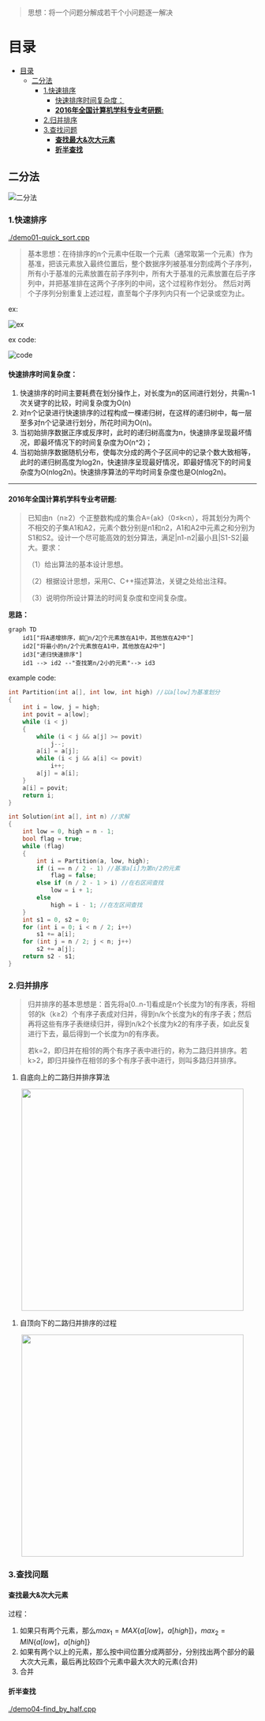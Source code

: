 > 思想：将一个问题分解成若干个小问题逐一解决
# 目录
- [目录](#目录)
  - [二分法](#二分法)
    - [1.快速排序](#1快速排序)
      - [快速排序时间复杂度：](#快速排序时间复杂度)
      - [**2016年全国计算机学科专业考研题:**](#2016年全国计算机学科专业考研题)
    - [2.归并排序](#2归并排序)
    - [3.查找问题](#3查找问题)
      - [**查找最大&次大元素**](#查找最大次大元素)
      - [**折半查找**](#折半查找)


## 二分法

![二分法](./screenshots/Snipaste_2021-07-19_23-26-51.png)

### 1.快速排序

[./demo01-quick_sort.cpp](./demo01-quick_sort.cpp) 
    
>基本思想：在待排序的n个元素中任取一个元素（通常取第一个元素）作为基准，把该元素放入最终位置后，整个数据序列被基准分割成两个子序列，所有小于基准的元素放置在前子序列中，所有大于基准的元素放置在后子序列中，并把基准排在这两个子序列的中间，这个过程称作划分。
>然后对两个子序列分别重复上述过程，直至每个子序列内只有一个记录或空为止。


ex:

![ex](./screenshots/example_quick_sort.png)

ex code:

![code](./screenshots/qs.png)

#### 快速排序时间复杂度：
    
1. 快速排序的时间主要耗费在划分操作上，对长度为n的区间进行划分，共需n-1次关键字的比较，时间复杂度为O(n)
2. 对n个记录进行快速排序的过程构成一棵递归树，在这样的递归树中，每一层至多对n个记录进行划分，所花时间为O(n)。
3. 当初始排序数据正序或反序时，此时的递归树高度为n，快速排序呈现最坏情况，即最坏情况下的时间复杂度为O(n^2)；
4. 当初始排序数据随机分布，使每次分成的两个子区间中的记录个数大致相等，此时的递归树高度为log2n，快速排序呈现最好情况，即最好情况下的时间复杂度为O(nlog2n)。快速排序算法的平均时间复杂度也是O(nlog2n)。

-----------------------
#### **2016年全国计算机学科专业考研题:**

> 已知由n（n≥2）个正整数构成的集合A={ak}（0≤k<n），将其划分为两个不相交的子集A1和A2，元素个数分别是n1和n2，A1和A2中元素之和分别为S1和S2。设计一个尽可能高效的划分算法，满足|n1-n2|最小且|S1-S2|最大。要求：
>
>（1）给出算法的基本设计思想。
>
>（2）根据设计思想，采用C、C++描述算法，关键之处给出注释。
>
>（3）说明你所设计算法的时间复杂度和空间复杂度。

**思路：**
```mermaid
graph TD
    id1["将A递增排序，前n/2个元素放在A1中，其他放在A2中"]
    id2["将最小的n/2个元素放在A1中，其他放在A2中"]
    id3["递归快速排序"]
    id1 --> id2 --"查找第n/2小的元素"--> id3
```

example code:
```c++
int Partition(int a[], int low, int high) //以a[low]为基准划分
{
    int i = low, j = high;
    int povit = a[low];
    while (i < j)
    {
        while (i < j && a[j] >= povit)
            j--;
        a[i] = a[j];
        while (i < j && a[i] <= povit)
            i++;
        a[j] = a[i];
    }
    a[i] = povit;
    return i;
}

int Solution(int a[], int n) //求解
{
    int low = 0, high = n - 1;
    bool flag = true;
    while (flag)
    {
        int i = Partition(a, low, high);
        if (i == n / 2 - 1) //基准a[i]为第n/2的元素
            flag = false;
        else if (n / 2 - 1 > i) //在右区间查找
            low = i + 1;
        else
            high = i - 1; //在左区间查找
    }
    int s1 = 0, s2 = 0;
    for (int i = 0; i < n / 2; i++)
        s1 += a[i];
    for (int j = n / 2; j < n; j++)
        s2 += a[j];
    return s2 - s1;
}
```
### 2.归并排序

> 归并排序的基本思想是：首先将a[0..n-1]看成是n个长度为1的有序表，将相邻的k（k≥2）个有序子表成对归并，得到n/k个长度为k的有序子表；然后再将这些有序子表继续归并，得到n/k2个长度为k2的有序子表，如此反复进行下去，最后得到一个长度为n的有序表。
> 
>若k=2，即归并在相邻的两个有序子表中进行的，称为二路归并排序。若k>2，即归并操作在相邻的多个有序子表中进行，则叫多路归并排序。

1. 自底向上的二路归并排序算法

<div style="text-align: center;">
    <img src="./screenshots/ame.png" alt="" width="450">
</div>

1. 自顶向下的二路归并排序的过程

<div style="text-align: center;">
    <img src="./screenshots/merge_sort_2.png" alt="" width="450">
</div>

### 3.查找问题

#### **查找最大&次大元素**

过程：

1. 如果只有两个元素，那么$max_1=MAX\{a[low]，a[high]\}，max_2=MIN\{a[low]，a[high]\}$
2. 如果有两个以上的元素，那么按中间位置分成两部分，分别找出两个部分的最大次大元素，最后再比较四个元素中最大次大的元素(合并)
3. 合并

#### **折半查找**

[./demo04-find_by_half.cpp](./demo04-find_by_half.cpp)


